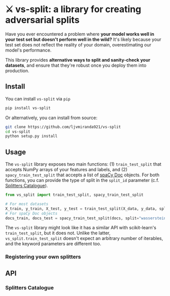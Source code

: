 # ⚔️ vs-split: a library for creating adversarial splits

Have you ever encountered a problem where **your model works well in your test set
but doesn't perform well in the wild?**  It's likely because your test set does
not reflect the reality of your domain, overestimating our model's performance.

This library provides **alternative ways to split and sanity-check your datasets**,
and ensure that they're robust once you deploy them into production.

## Install

You can install `vs-split` via `pip`

```sh
pip install vs-split
```

Or alternatively, you can install from source:

```sh
git clone https://github.com/ljvmiranda921/vs-split
cd vs-split
python setup.py install
```

## Usage

The `vs-split` library exposes two main functions: (1) `train_test_split` that
accepts NumPy arrays of your features and labels, and (2)
`spacy_train_test_split` that accepts a list of [spaCy
Doc](https://spacy.io/api/doc) objects.  For both functions, you can provide the
type of split in the `split_id` parameter (c.f. [Splitters Catalogue](#splitters-catalogue)).

```python
from vs_split import train_test_split, spacy_train_test_split

# For most datasets
X_train, y_train, X_test, y_test = train_test_split(X_data, y_data, split="wasserstein.v1")
# For spaCy Doc objects
docs_train, docs_test = spacy_train_test_split(docs, split="wasserstein-spacy.v1")
```

The `vs-split` library might look like it has a similar API with scikit-learn's
`train_test_split`, but it does not.  Unlike the latter,
`vs_split.train_test_split` doesn't expect an arbitrary number of iterables, and
the keyword parameters are different too.

### Registering your own splitters


## API


### Splitters Catalogue